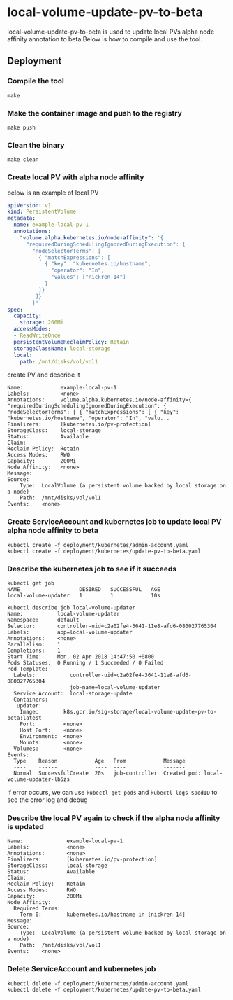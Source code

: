 # local-volume-update-pv-to-beta

local-volume-update-pv-to-beta is used to update local PVs alpha node affinity annotation to beta
Below is how to compile and use the tool.

## Deployment

### Compile the tool
``` console
make
```

### Make the container image and push to the registry
``` console
make push
```

### Clean the binary
``` console
make clean
```

### Create local PV with alpha node affinity
below is an example of local PV
``` pv.yaml
apiVersion: v1
kind: PersistentVolume
metadata:
  name: example-local-pv-1
  annotations:
    "volume.alpha.kubernetes.io/node-affinity": '{
      "requiredDuringSchedulingIgnoredDuringExecution": {
        "nodeSelectorTerms": [
          { "matchExpressions": [
            { "key": "kubernetes.io/hostname",
              "operator": "In",
              "values": ["nickren-14"]
            }
          ]}
         ]}
        }'
spec:
  capacity:
    storage: 200Mi
  accessModes:
  - ReadWriteOnce
  persistentVolumeReclaimPolicy: Retain
  storageClassName: local-storage
  local:
    path: /mnt/disks/vol/vol1
```
create PV and describe it
``` kubectl describe pv example-local-pv-1
Name:            example-local-pv-1
Labels:          <none>
Annotations:     volume.alpha.kubernetes.io/node-affinity={ "requiredDuringSchedulingIgnoredDuringExecution": { "nodeSelectorTerms": [ { "matchExpressions": [ { "key": "kubernetes.io/hostname", "operator": "In", "valu...
Finalizers:      [kubernetes.io/pv-protection]
StorageClass:    local-storage
Status:          Available
Claim:
Reclaim Policy:  Retain
Access Modes:    RWO
Capacity:        200Mi
Node Affinity:   <none>
Message:
Source:
    Type:  LocalVolume (a persistent volume backed by local storage on a node)
    Path:  /mnt/disks/vol/vol1
Events:    <none>
```

### Create ServiceAccount and kubernetes job to update local PV alpha node affinity to beta
``` console
kubectl create -f deployment/kubernetes/admin-account.yaml
kubectl create -f deployment/kubernetes/update-pv-to-beta.yaml
```

### Describe the kubernetes job to see if it succeeds
``` kubectl get job
kubectl get job
NAME                   DESIRED   SUCCESSFUL   AGE
local-volume-updater   1         1            10s
```
``` kubectl describe job local-volume-updater
kubectl describe job local-volume-updater
Name:           local-volume-updater
Namespace:      default
Selector:       controller-uid=c2a02fe4-3641-11e8-afd6-080027765304
Labels:         app=local-volume-updater
Annotations:    <none>
Parallelism:    1
Completions:    1
Start Time:     Mon, 02 Apr 2018 14:47:50 +0800
Pods Statuses:  0 Running / 1 Succeeded / 0 Failed
Pod Template:
  Labels:           controller-uid=c2a02fe4-3641-11e8-afd6-080027765304
                    job-name=local-volume-updater
  Service Account:  local-storage-update
  Containers:
   updater:
    Image:        k8s.gcr.io/sig-storage/local-volume-update-pv-to-beta:latest
    Port:         <none>
    Host Port:    <none>
    Environment:  <none>
    Mounts:       <none>
  Volumes:        <none>
Events:
  Type    Reason            Age   From            Message
  ----    ------            ----  ----            -------
  Normal  SuccessfulCreate  20s   job-controller  Created pod: local-volume-updater-lb5zs
```
if error occurs, we can use `kubectl get pods` and `kubectl logs $podID` to see the error log and debug

### Describe the local PV again to check if the alpha node affinity is updated
``` kubectl describe pv example-local-pv-1
Name:              example-local-pv-1
Labels:            <none>
Annotations:       <none>
Finalizers:        [kubernetes.io/pv-protection]
StorageClass:      local-storage
Status:            Available
Claim:
Reclaim Policy:    Retain
Access Modes:      RWO
Capacity:          200Mi
Node Affinity:
  Required Terms:
    Term 0:        kubernetes.io/hostname in [nickren-14]
Message:
Source:
    Type:  LocalVolume (a persistent volume backed by local storage on a node)
    Path:  /mnt/disks/vol/vol1
Events:    <none>
```

### Delete ServiceAccount and kubernetes job
``` console
kubectl delete -f deployment/kubernetes/admin-account.yaml
kubectl delete -f deployment/kubernetes/update-pv-to-beta.yaml
```
